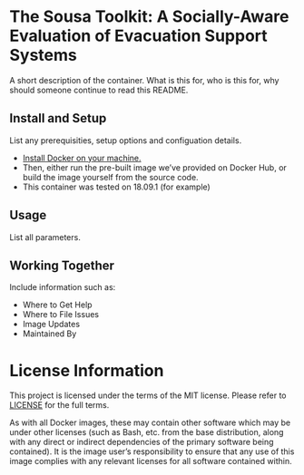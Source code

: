 # The Sousa Toolkit: A Socially-Aware Evaluation of Evacuation Support Systems

A short description of the container. What is this for, who is this for, why should someone 
continue to read this README.

## Install and Setup

List any prerequisities, setup options and configuation details.

* [Install Docker on your machine.](https://docs.docker.com/get-docker/)
* Then, either run the pre-built image we’ve provided on Docker Hub, or build the image yourself from the source code.
* This container was tested on 18.09.1 (for example)

## Usage

List all parameters.

## Working Together

Include information such as:

* Where to Get Help
* Where to File Issues
* Image Updates
* Maintained By

# License Information

This project is licensed under the terms of the MIT license. Please refer to [LICENSE](LICENSE) for the full 
terms.

As with all Docker images, these may contain other software which may be under other licenses (such as Bash, etc. from 
the base distribution, along with any direct or indirect dependencies of the primary software being contained). 
It is the image user’s responsibility to ensure that any use of this image complies with any relevant licenses for all 
software contained within.